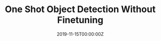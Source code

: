 ---
title: "One Shot Object Detection Without Finetuning"
authors:
- Xiang Li*
- Lin Zhang*
- Yau-Pun Chen
- Yu-Wing Tai
- Chi-Keung Tang
date: "2019-11-15T00:00:00Z"
doi: ""

# Schedule page publish date (NOT publication's date).
publishDate: "2019-11-15T00:00:00Z"

# Publication type.
# Legend: 0 = Uncategorized; 1 = Conference paper; 2 = Journal article;
# 3 = Preprint / Working Paper; 4 = Report; 5 = Book; 6 = Book section;
# 7 = Thesis; 8 = Patent
publication_types: ["3"]

# Publication name and optional abbreviated publication name.
# publication: In submission to *CVPR* 2020
# publication_short: In submission to *CVPR* 2020

# abstract: 

# Summary. An optional shortened abstract.
# summary:

# tags:
# - Source Themes
# featured: false

# links:
# - name: Custom Link
#   url: http://example.org
# url_pdf: "https://drive.google.com/open?id=1IQ9B2YRh6zXi4VshfrpX0XQadR8qqaH-"
# url_code: '#'
# url_dataset: '#'
# url_poster: 'https://1999forrestz.wixsite.com/one-shot-detection'
url_project: 'https://1999forrestz.wixsite.com/one-shot-detection'
# url_slides: ''
# url_source: '#'
# url_video: '#'

# Featured image
# To use, add an image named `featured.jpg/png` to your page's folder. 
# image:
#   caption: 'Image credit: [**Unsplash**](https://unsplash.com/photos/pLCdAaMFLTE)'
#   focal_point: ""
#   preview_only: false

# Associated Projects (optional).
#   Associate this publication with one or more of your projects.
#   Simply enter your project's folder or file name without extension.
#   E.g. `internal-project` references `content/project/internal-project/index.md`.
#   Otherwise, set `projects: []`.
#projects:
# - internal-project

# Slides (optional).
#   Associate this publication with Markdown slides.
#   Simply enter your slide deck's filename without extension.
#   E.g. `slides: "example"` references `content/slides/example/index.md`.
#   Otherwise, set `slides: ""`.
# slides: example
---